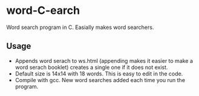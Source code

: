 # word-C-earch
Word search program in C. Easially makes word searchers.
## Usage
- Appends word serach to ws.html (appending makes it easier to make a word serach booklet) creates a single one if it does not exist.
- Default size is 14x14 with 18 words. This is easy to edit in the code.
- Compile with gcc. New word searches added each time you run the program.
